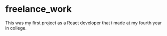 # freelance_work

This was my first project as a React developer that i made at my fourth year in college.